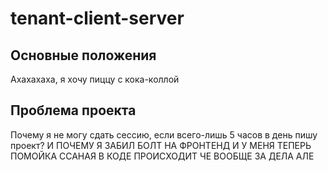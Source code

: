# tenant-client-server
##	Основные положения
Ахахахаха, я хочу пиццу с кока-коллой

##	Проблема проекта
Почему я не могу сдать сессию, если всего-лишь 5 часов в день пишу проект?
И ПОЧЕМУ Я ЗАБИЛ БОЛТ НА ФРОНТЕНД И У МЕНЯ ТЕПЕРЬ ПОМОЙКА ССАНАЯ В КОДЕ ПРОИСХОДИТ ЧЕ ВООБЩЕ ЗА ДЕЛА АЛЕ
